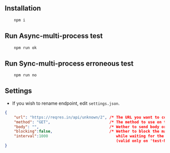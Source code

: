 
## Installation

```sh
    npm i
```

## Run Async-multi-process test
```sh
    npm run ok
```

## Run Sync-multi-process erroneous test
```sh
    npm run no
```

## Settings

 - If you wish to rename endpoint, edit `settings.json`.
```json
{
    "url": "https://reqres.in/api/unknown/2", /* The URL you want to consume         */
    "method": "GET",                          /* The method to use on that call      */
    "body": "",                               /* Wether to send body or not          */
    "blocking":false,                         /* Wether to block the main process
    "interval":1000                              while waiting for the next interval
                                                 (valid only on 'test-NO')           */
}

```

